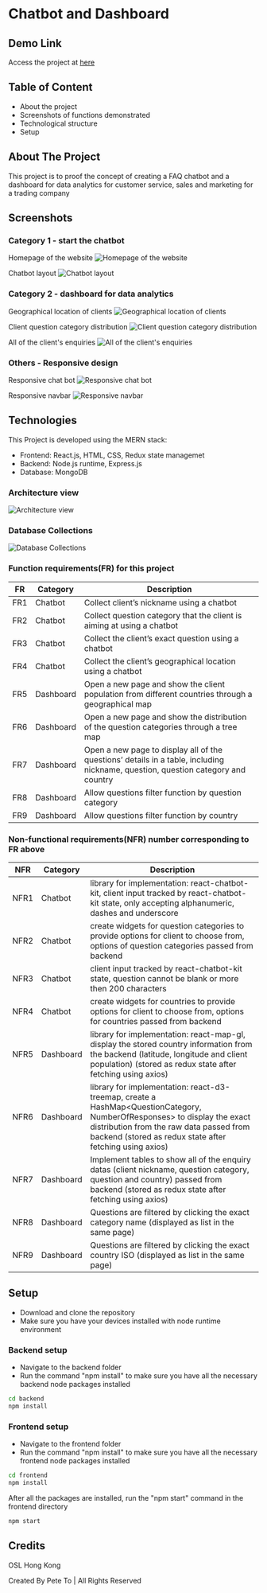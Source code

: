 # Chatbot and Dashboard

## Demo Link

Access the project at [here](https://chatbot-and-dashboard.netlify.app/)

## Table of Content

- About the project
- Screenshots of functions demonstrated
- Technological structure
- Setup

## About The Project

This project is to proof the concept of creating a FAQ chatbot and a dashboard for data analytics for customer service, sales and marketing for a trading company

## Screenshots

### Category 1 - start the chatbot

Homepage of the website
![Homepage of the website](images\homepage.png)

Chatbot layout
![Chatbot layout](images\chatbot.png)

### Category 2 - dashboard for data analytics

Geographical location of clients
![Geographical location of clients](images\geographical.png)

Client question category distribution
![Client question category distribution](images\distribution.png)

All of the client's enquiries
![All of the client's enquiries](images\allQuestions.png)

### Others - Responsive design

Responsive chat bot
![Responsive chat bot](images\responsiveChatbot.png)

Responsive navbar
![Responsive navbar](images\responsiveNavbar.png)

## Technologies

This Project is developed using the MERN stack:

- Frontend: React.js, HTML, CSS, Redux state managemet
- Backend: Node.js runtime, Express.js
- Database: MongoDB

### Architecture view

![Architecture view](images\architecture.jpg)

### Database Collections

![Database Collections](images\Collection.jpg)

### Function requirements(FR) for this project

| FR  | Category  | Description                                                                                                                      |
| --- | --------- | -------------------------------------------------------------------------------------------------------------------------------- |
| FR1 | Chatbot   | Collect client’s nickname using a chatbot                                                                                        |
| FR2 | Chatbot   | Collect question category that the client is aiming at using a chatbot                                                           |
| FR3 | Chatbot   | Collect the client’s exact question using a chatbot                                                                              |
| FR4 | Chatbot   | Collect the client’s geographical location using a chatbot                                                                       |
| FR5 | Dashboard | Open a new page and show the client population from different countries through a geographical map                               |
| FR6 | Dashboard | Open a new page and show the distribution of the question categories through a tree map                                          |
| FR7 | Dashboard | Open a new page to display all of the questions’ details in a table, including nickname, question, question category and country |
| FR8 | Dashboard | Allow questions filter function by question category                                                                             |
| FR9 | Dashboard | Allow questions filter function by country                                                                                       |

### Non-functional requirements(NFR) number corresponding to FR above

| NFR  | Category  | Description                                                                                                                                                                                                                    |
| ---- | --------- | ------------------------------------------------------------------------------------------------------------------------------------------------------------------------------------------------------------------------------ |
| NFR1 | Chatbot   | library for implementation: react-chatbot-kit, client input tracked by react-chatbot-kit state, only accepting alphanumeric, dashes and underscore                                                                             |
| NFR2 | Chatbot   | create widgets for question categories to provide options for client to choose from, options of question categories passed from backend                                                                                        |
| NFR3 | Chatbot   | client input tracked by react-chatbot-kit state, question cannot be blank or more then 200 characters                                                                                                                          |
| NFR4 | Chatbot   | create widgets for countries to provide options for client to choose from, options for countries passed from backend                                                                                                           |
| NFR5 | Dashboard | library for implementation: react-map-gl, display the stored country information from the backend (latitude, longitude and client population) (stored as redux state after fetching using axios)                               |
| NFR6 | Dashboard | library for implementation: react-d3-treemap, create a HashMap<QuestionCategory, NumberOfResponses> to display the exact distribution from the raw data passed from backend (stored as redux state after fetching using axios) |
| NFR7 | Dashboard | Implement tables to show all of the enquiry datas (client nickname, question category, question and country) passed from backend (stored as redux state after fetching using axios)                                            |
| NFR8 | Dashboard | Questions are filtered by clicking the exact category name (displayed as list in the same page)                                                                                                                                |
| NFR9 | Dashboard | Questions are filtered by clicking the exact country ISO (displayed as list in the same page)                                                                                                                                  |

## Setup

- Download and clone the repository
- Make sure you have your devices installed with node runtime environment

### Backend setup

- Navigate to the backend folder
- Run the command "npm install" to make sure you have all the necessary backend node packages installed

```bash
cd backend
npm install
```

### Frontend setup

- Navigate to the frontend folder
- Run the command "npm install" to make sure you have all the necessary frontend node packages installed

```bash
cd frontend
npm install
```

After all the packages are installed, run the "npm start" command in the frontend directory

```bash
npm start
```

## Credits

OSL Hong Kong

Created By Pete To | All Rights Reserved
